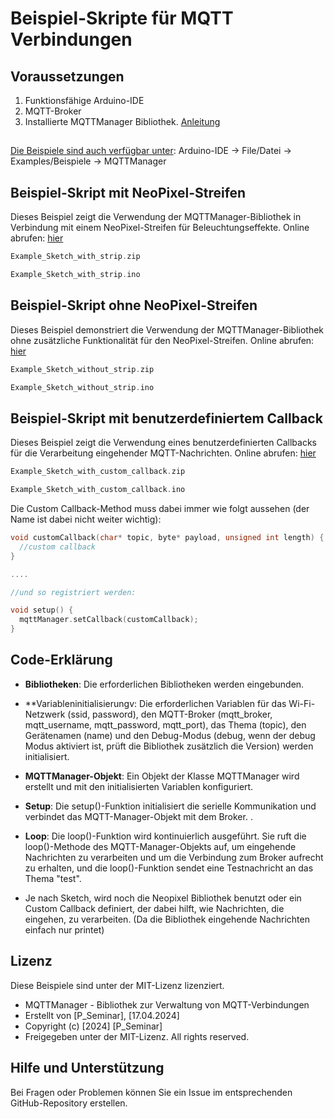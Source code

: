 # Beispiel-Skripte für MQTT Verbindungen

## Voraussetzungen

1. Funktionsfähige Arduino-IDE
2. MQTT-Broker
3. Installierte MQTTManager Bibliothek. [Anleitung](https://github.com/ShadowRock345/MQTTManager/)

##

<ins>Die Beispiele sind auch verfügbar unter</ins>:  Arduino-IDE -> File/Datei -> Examples/Beispiele -> MQTTManager

##

## Beispiel-Skript mit NeoPixel-Streifen

Dieses Beispiel zeigt die Verwendung der MQTTManager-Bibliothek in Verbindung mit einem NeoPixel-Streifen für Beleuchtungseffekte. Online abrufen: [hier](https://create.arduino.cc/editor/jonasworthofbeeinghere/dc94994d-9c2e-44bc-b27d-ab76443003c1/preview)

```cpp
Example_Sketch_with_strip.zip

Example_Sketch_with_strip.ino
```

## Beispiel-Skript ohne NeoPixel-Streifen

Dieses Beispiel demonstriert die Verwendung der MQTTManager-Bibliothek ohne zusätzliche Funktionalität für den NeoPixel-Streifen. Online abrufen: [hier](https://create.arduino.cc/editor/jonasworthofbeeinghere/268b3efa-8f0b-42e2-9052-97f0c09e9f17/preview)

```cpp
Example_Sketch_without_strip.zip

Example_Sketch_without_strip.ino
```

## Beispiel-Skript mit benutzerdefiniertem Callback

Dieses Beispiel zeigt die Verwendung eines benutzerdefinierten Callbacks für die Verarbeitung eingehender MQTT-Nachrichten. Online abrufen: [hier](https://create.arduino.cc/editor/jonasworthofbeeinghere/24f62ede-c5ff-4e62-a0d0-8d07cbcac979/preview)

```cpp
Example_Sketch_with_custom_callback.zip

Example_Sketch_with_custom_callback.ino
```

Die Custom Callback-Method muss dabei immer wie folgt aussehen (der Name ist dabei nicht weiter wichtig):
```cpp
void customCallback(char* topic, byte* payload, unsigned int length) {
  //custom callback 
}

....

//und so registriert werden:

void setup() {
  mqttManager.setCallback(customCallback);
}
```

## Code-Erklärung

  * **Bibliotheken**: Die erforderlichen Bibliotheken werden eingebunden. 
    
  * **Variableninitialisierungv: Die erforderlichen Variablen für das Wi-Fi-Netzwerk (ssid, password), den MQTT-Broker (mqtt_broker, mqtt_username, mqtt_password, mqtt_port), das Thema (topic), den Gerätenamen (name) und den Debug-Modus (debug, wenn der debug Modus aktiviert ist, prüft die Bibliothek zusätzlich die Version) werden initialisiert.

  * **MQTTManager-Objekt**: Ein Objekt der Klasse MQTTManager wird erstellt und mit den initialisierten Variablen konfiguriert.

  * **Setup**: Die setup()-Funktion initialisiert die serielle Kommunikation und verbindet das MQTT-Manager-Objekt mit dem Broker. .

  * **Loop**: Die loop()-Funktion wird kontinuierlich ausgeführt. Sie ruft die loop()-Methode des MQTT-Manager-Objekts auf, um eingehende Nachrichten zu verarbeiten und um die Verbindung zum Broker aufrecht zu erhalten, und die loop()-Funktion sendet eine Testnachricht an das Thema "test".

  * Je nach Sketch, wird noch die Neopixel Bibliothek benutzt oder ein Custom Callback definiert, der dabei hilft, wie Nachrichten, die eingehen, zu verarbeiten. (Da die Bibliothek eingehende Nachrichten einfach nur printet)

## Lizenz

Diese Beispiele sind unter der MIT-Lizenz lizenziert. 


 * MQTTManager - Bibliothek zur Verwaltung von MQTT-Verbindungen
 * Erstellt von [P_Seminar], [17.04.2024]
 * Copyright (c) [2024] [P_Seminar]
 * Freigegeben unter der MIT-Lizenz. All rights reserved.

## Hilfe und Unterstützung

Bei Fragen oder Problemen können Sie ein Issue im entsprechenden GitHub-Repository erstellen.
